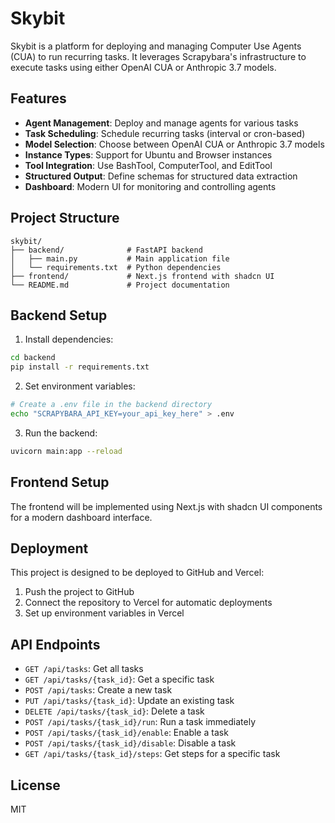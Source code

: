 # Skybit

Skybit is a platform for deploying and managing Computer Use Agents (CUA) to run recurring tasks. It leverages Scrapybara's infrastructure to execute tasks using either OpenAI CUA or Anthropic 3.7 models.

## Features

- **Agent Management**: Deploy and manage agents for various tasks
- **Task Scheduling**: Schedule recurring tasks (interval or cron-based)
- **Model Selection**: Choose between OpenAI CUA or Anthropic 3.7 models
- **Instance Types**: Support for Ubuntu and Browser instances
- **Tool Integration**: Use BashTool, ComputerTool, and EditTool
- **Structured Output**: Define schemas for structured data extraction
- **Dashboard**: Modern UI for monitoring and controlling agents

## Project Structure

```
skybit/
├── backend/              # FastAPI backend
│   ├── main.py           # Main application file
│   └── requirements.txt  # Python dependencies
├── frontend/             # Next.js frontend with shadcn UI
└── README.md             # Project documentation
```

## Backend Setup

1. Install dependencies:

```bash
cd backend
pip install -r requirements.txt
```

2. Set environment variables:

```bash
# Create a .env file in the backend directory
echo "SCRAPYBARA_API_KEY=your_api_key_here" > .env
```

3. Run the backend:

```bash
uvicorn main:app --reload
```

## Frontend Setup

The frontend will be implemented using Next.js with shadcn UI components for a modern dashboard interface.

## Deployment

This project is designed to be deployed to GitHub and Vercel:

1. Push the project to GitHub
2. Connect the repository to Vercel for automatic deployments
3. Set up environment variables in Vercel

## API Endpoints

- `GET /api/tasks`: Get all tasks
- `GET /api/tasks/{task_id}`: Get a specific task
- `POST /api/tasks`: Create a new task
- `PUT /api/tasks/{task_id}`: Update an existing task
- `DELETE /api/tasks/{task_id}`: Delete a task
- `POST /api/tasks/{task_id}/run`: Run a task immediately
- `POST /api/tasks/{task_id}/enable`: Enable a task
- `POST /api/tasks/{task_id}/disable`: Disable a task
- `GET /api/tasks/{task_id}/steps`: Get steps for a specific task

## License

MIT
